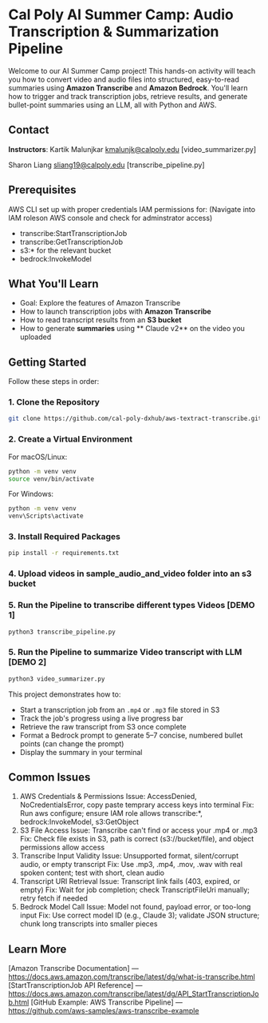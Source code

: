 # Cal Poly AI Summer Camp: Audio Transcription & Summarization Pipeline

Welcome to our AI Summer Camp project! This hands-on activity will teach you how to convert video and audio files into structured, easy-to-read summaries using **Amazon Transcribe** and **Amazon Bedrock**. You'll learn how to trigger and track transcription jobs, retrieve results, and generate bullet-point summaries using an LLM, all with Python and AWS.

## Contact

**Instructors**:
Kartik Malunjkar kmalunjk@calpoly.edu [video_summarizer.py]

Sharon Liang sliang19@calpoly.edu [transcribe_pipeline.py]

## Prerequisites

AWS CLI set up with proper credentials
IAM permissions for: (Navigate into IAM roleson AWS console and check for adminstrator access)

- transcribe:StartTranscriptionJob
- transcribe:GetTranscriptionJob
- s3:\* for the relevant bucket
- bedrock:InvokeModel

## What You'll Learn

- Goal: Explore the features of Amazon Transcribe
- How to launch transcription jobs with **Amazon Transcribe**
- How to read transcript results from an **S3 bucket**
- How to generate **summaries** using ** Claude v2** on the video you uploaded

## Getting Started

Follow these steps in order:

### 1. Clone the Repository

```bash
git clone https://github.com/cal-poly-dxhub/aws-textract-transcribe.git

```

### 2. Create a Virtual Environment

For macOS/Linux:

```bash
python -m venv venv
source venv/bin/activate
```

For Windows:

```bash
python -m venv venv
venv\Scripts\activate
```

### 3. Install Required Packages

```bash
pip install -r requirements.txt
```

### 4. Upload videos in sample_audio_and_video folder into an s3 bucket

### 5. Run the Pipeline to transcribe different types Videos [DEMO 1]

```bash
python3 transcribe_pipeline.py
```

### 5. Run the Pipeline to summarize Video transcript with LLM [DEMO 2]

```bash
python3 video_summarizer.py

```

This project demonstrates how to:

- Start a transcription job from an `.mp4` or `.mp3` file stored in S3
- Track the job's progress using a live progress bar
- Retrieve the raw transcript from S3 once complete
- Format a Bedrock prompt to generate 5–7 concise, numbered bullet points (can change the prompt)
- Display the summary in your terminal

## Common Issues

1. AWS Credentials & Permissions
   Issue: AccessDenied, NoCredentialsError, copy paste temprary access keys into terminal
   Fix: Run aws configure; ensure IAM role allows transcribe:\*, bedrock:InvokeModel, s3:GetObject
2. S3 File Access
   Issue: Transcribe can't find or access your .mp4 or .mp3
   Fix: Check file exists in S3, path is correct (s3://bucket/file), and object permissions allow access
3. Transcribe Input Validity
   Issue: Unsupported format, silent/corrupt audio, or empty transcript
   Fix: Use .mp3, .mp4, .mov, .wav with real spoken content; test with short, clean audio
4. Transcript URI Retrieval
   Issue: Transcript link fails (403, expired, or empty)
   Fix: Wait for job completion; check TranscriptFileUri manually; retry fetch if needed
5. Bedrock Model Call
   Issue: Model not found, payload error, or too-long input
   Fix: Use correct model ID (e.g., Claude 3); validate JSON structure; chunk long transcripts into smaller pieces

## Learn More

[Amazon Transcribe Documentation] — https://docs.aws.amazon.com/transcribe/latest/dg/what-is-transcribe.html
[StartTranscriptionJob API Reference] — https://docs.aws.amazon.com/transcribe/latest/dg/API_StartTranscriptionJob.html
[GitHub Example: AWS Transcribe Pipeline] — https://github.com/aws-samples/aws-transcribe-example
